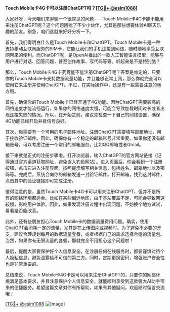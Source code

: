 **Touch Mobile卡4G卡可以注册ChatGPT吗？[[TG💪+ @esim1088](https://t.me/s/esim1088)]**

大家好呀，今天咱们来聊聊一个很常见的问题——Touch Mobile卡4G卡能不能用来注册ChatGPT呢？这个问题困扰了不少小伙伴，尤其是那些想要体验AI聊天乐趣的朋友。别急，咱们这就来好好分析一下。

首先，我们得明白什么是Touch Mobile卡和ChatGPT。Touch Mobile卡是一种支持移动互联网服务的SIM卡，它能让我们的手机连接到网络，随时随地享受互联网带来的便利。而ChatGPT呢，是OpenAI推出的一款人工智能语言模型，能够与用户进行对话、回答问题，甚至创作故事、写代码等等。听起来是不是特别酷？

那么，Touch Mobile卡4G卡究竟能不能注册ChatGPT呢？答案是肯定的，只要你的Touch Mobile卡支持数据流量功能，并且能够正常上网，那么你就完全可以使用它来注册并使用ChatGPT。不过，在实际操作中，还是有一些需要注意的地方哦。

首先，确保你的Touch Mobile卡已经开通了4G功能。因为ChatGPT需要较高的网络速度才能流畅运行，如果你的网络速度太慢，可能会导致加载时间过长或者出现连接失败的情况。所以，在开始之前，建议先检查一下自己的网络设置，确保4G功能已经开启并且信号良好。

其次，你需要有一个可用的电子邮件地址。注册ChatGPT需要填写邮箱地址，用于接收验证邮件。因此，确保你有一个稳定的邮箱账号非常重要。如果你还没有邮箱账号，可以考虑注册一个常用的邮箱服务，比如QQ邮箱或者Gmail。

接下来就是正式的注册步骤啦。打开浏览器，输入ChatGPT的官方网站链接（记得通过官方渠道获取网址，避免误入钓鱼网站）。进入页面后，你会看到一个注册按钮，点击它进入注册界面。按照提示填写相关信息，包括姓名、邮箱地址以及密码等。完成后，系统会向你的邮箱发送一封验证邮件。打开邮箱，找到这封邮件，点击其中的验证链接即可完成注册。

值得注意的是，虽然Touch Mobile卡4G卡可以用来注册ChatGPT，但并不是所有的网络环境都适合。比如在某些偏远地区，由于基站覆盖不足，可能会导致网速较慢，影响用户体验。因此，如果发现注册过程中出现问题，不妨换个地方试试，看看是否能改善。

此外，还有些朋友担心Touch Mobile卡的数据流量费用问题。确实，使用ChatGPT会消耗一定的流量，尤其是在上传图片或视频时。为了避免不必要的开支，建议合理规划每月的数据流量套餐，或者根据自己的需求选择合适的流量包。当然，如果你有无限流量的套餐，那就完全不用担心这个问题啦！

最后，提醒大家要保护好个人信息安全。在注册任何在线服务时，都要谨慎对待个人隐私信息，避免泄露给不可信的第三方。同时，定期更换密码，增强账户安全性也是非常重要的。

总结来说，Touch Mobile卡4G卡是可以用来注册ChatGPT的，只要你的网络环境满足基本要求，并且注意保护个人信息安全，就能顺利享受到这款强大AI助手带来的便捷服务。希望这篇文章对你有所帮助，如果有其他疑问，欢迎随时留言交流哦！

[[TG💪+ @esim1088](https://t.me/s/esim1088) ![Image](https://i.postimg.cc/4NQfJmqS/Snipaste-2025-05-13-00-14-12.png)]